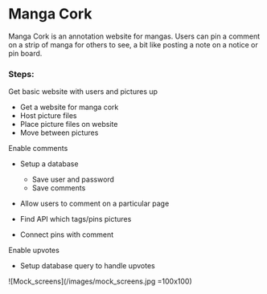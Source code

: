 # Manga Cork
Manga Cork is an annotation website for mangas. Users can pin a comment on a 
strip of manga for others to see, a bit like posting a note on a notice or 
pin board. 

### Steps:
Get basic website with users and pictures up 
* Get a website for manga cork
* Host picture files
* Place picture files on website
* Move between pictures

Enable comments
* Setup a database 
	* Save user and password 
	* Save comments

* Allow users to comment on a particular page
* Find API which tags/pins pictures 
* Connect pins with comment

Enable upvotes
* Setup database query to handle upvotes

![Mock_screens](/images/mock_screens.jpg =100x100)
